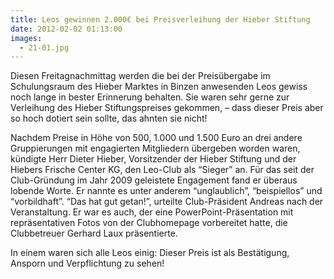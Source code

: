 ```yaml
---
title: Leos gewinnen 2.000€ bei Preisverleihung der Hieber Stiftung
date: 2012-02-02 01:13:00
images:
  - 21-01.jpg
---
```


Diesen Freitagnachmittag werden die bei der Preisübergabe im Schulungsraum des Hieber Marktes in Binzen anwesenden Leos gewiss noch lange in bester Erinnerung behalten. Sie waren sehr gerne zur Verleihung des Hieber Stiftungspreises gekommen, – dass dieser Preis aber so hoch dotiert sein sollte, das ahnten sie nicht!

Nachdem Preise in Höhe von 500, 1.000 und 1.500 Euro an drei andere Gruppierungen mit engagierten Mitgliedern übergeben worden waren, kündigte Herr Dieter Hieber, Vorsitzender der Hieber Stiftung und der Hiebers Frische Center KG, den Leo-Club als “Sieger” an. Für das seit der Club-Gründung im Jahr 2009 geleistete Engagement fand er überaus lobende Worte. Er nannte es unter anderem “unglaublich”, “beispiellos” und “vorbildhaft”.
“Das hat gut getan!”, urteilte Club-Präsident Andreas nach der Veranstaltung. Er war es auch, der eine PowerPoint-Präsentation mit repräsentativen Fotos von der Clubhomepage vorbereitet hatte, die Clubbetreuer Gerhard Laux präsentierte.

In einem waren sich alle Leos einig: Dieser Preis ist als Bestätigung, Ansporn und Verpflichtung zu sehen!
